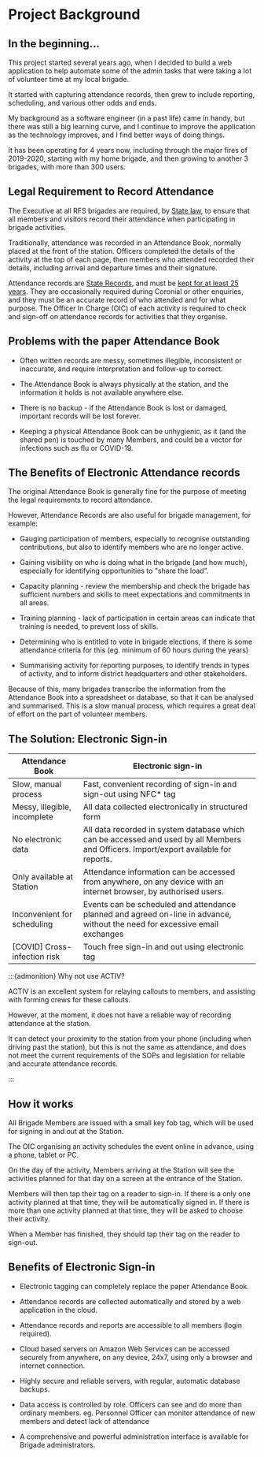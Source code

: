 # Project Background

## In the beginning...

This project started several years ago, when I decided to build a web application to help automate some of the
admin tasks that were taking a lot of volunteer time at my local brigade.

It started with capturing attendance records, then grew to include reporting, scheduling, and various other odds and ends.

My background as a software engineer (in a past life) came in handy, but there was still a big learning curve, and I 
continue to improve the application as the technology improves, and I find better ways of doing things.

It has been operating for 4 years now, including through the major fires of 2019-2020, starting with my home brigade, 
and then growing to another 3 brigades, with more than 300 users.

## Legal Requirement to Record Attendance

The Executive at all RFS brigades are required, 
by [State law](https://www.rfs.nsw.gov.au/__data/assets/pdf_file/0007/44098/1.4.3-Public-Access-to-Government-Information-v1.0.pdf), to ensure that all members and visitors 
record their attendance when participating in brigade activities.

Traditionally, attendance was recorded in an Attendance Book, normally placed at the 
front of the station. Officers completed the details of the activity at the top of each page, 
then members who attended recorded their details, including arrival and departure times and 
their signature.

Attendance records are [State Records](https://legislation.nsw.gov.au/view/pdf/asmade/act-1998-17), and must be 
[kept for at least 25 years](https://www.rfs.nsw.gov.au/__data/assets/pdf_file/0003/171471/2.1.7-Management-of-Brigade-Records.pdf). 
They are occasionally required during Coronial or other enquiries, and they 
must be an accurate record of who attended and for what purpose. The Officer In Charge (OIC) of 
each activity is required to check and sign-off on attendance records for activities that they 
organise.


## Problems with the paper Attendance Book

* Often written records are messy, sometimes illegible, inconsistent or inaccurate, and require 
interpretation and follow-up to correct.

* The Attendance Book is always physically at the station, and the information it holds is not 
available anywhere else. 

* There is no backup - if the Attendance Book is lost or damaged, important records will be lost forever.

* Keeping a physical Attendance Book can be unhygienic, as it (and the shared pen) is 
touched by many Members, and could be a vector for infections such as flu or COVID-19.


## The Benefits of Electronic Attendance records

The original Attendance Book is generally fine for the purpose of meeting the legal requirements to record attendance.

However, Attendance Records are also useful for brigade management, for example:

* Gauging participation of members, especially to recognise outstanding contributions, but also to
  identify members who are no longer active.

* Gaining visibility on who is doing what in the brigade (and how much), especially for identifying opportunities 
  to "share the load".
  
* Capacity planning - review the membership and check the brigade has sufficient numbers and skills to meet expectations 
  and commitments in all areas.
  
* Training planning - lack of participation in certain areas can indicate that training is needed, to prevent 
  loss of skills.
  
* Determining who is entitled to vote in brigade elections, if there is some attendance criteria 
  for this (eg. minimum of 60 hours during the years) 
  
* Summarising activity for reporting purposes, to identify trends in types of activity, and to inform
  district headquarters and other stakeholders.

Because of this, many brigades transcribe the information from the Attendance Book into a spreadsheet 
or database, so that it can be analysed and summarised. This is a slow manual process, which requires 
a great deal of effort on the part of volunteer members. 


## The Solution: Electronic Sign-in

| Attendance Book              | Electronic sign-in                                                                                                                    |
|------------------------------|---------------------------------------------------------------------------------------------------------------------------------------|
| Slow, manual process         | Fast, convenient recording of sign-in and sign-out using NFC* tag                                                                     |
| Messy, illegible, incomplete | All data collected electronically in structured form                                                                                  |
| No electronic data           | All data recorded in system database which can be accessed and used by all Members and Officers. Import/export available for reports. |
| Only available at Station    | Attendance information can be accessed from anywhere, on any device with an internet browser, by authorised users.                    |
| Inconvenient for scheduling  | Events can be scheduled and attendance planned and agreed on-line in advance, without the need for excessive email exchanges          |
| [COVID] Cross-infection risk | Touch free sign-in and out using electronic tag                                                                                       |



:::{admonition} Why not use ACTIV?

ACTIV is an excellent system for relaying callouts to members, and assisting with forming crews for these
callouts. 

However, at the moment, it does not have a reliable way of recording attendance at the station.

It can detect your proximity to the station from your phone (including when driving past the station), 
but this is not the same as attendance, and does not meet the current requirements of the SOPs and legislation for
reliable and accurate attendance records.

:::


## How it works

All Brigade Members are issued with a small key fob tag, which will be used for signing in and 
out at the Station.

The OIC organising an activity schedules the event online in advance, using a phone, tablet or PC.

On the day of the activity, Members arriving at the Station will see the activities planned 
for that day on a screen at the entrance of the Station.

Members will then tap their tag on a reader to sign-in. If there is a only one activity 
planned at that time, they will be automatically signed in. If there is more than one 
activity planned at that time, they will be asked to choose their activity.

When a Member has finished, they should tap their tag on the reader to sign-out.

## Benefits of Electronic Sign-in

- Electronic tagging can completely replace the paper Attendance Book.

- Attendance records are collected automatically and stored by a web application in the cloud.

- Attendance records and reports are accessible to all members (login required).

- Cloud based servers on Amazon Web Services can be accessed securely from anywhere, 
   on any device, 24x7, using only a browser and internet connection.

- Highly secure and reliable servers, with regular, automatic database backups.

- Data access is controlled by role. Officers can see and do more than ordinary members. 
   eg. Personnel Officer can monitor attendance of new members and detect lack of attendance

- A comprehensive and powerful administration interface is available for Brigade administrators.
